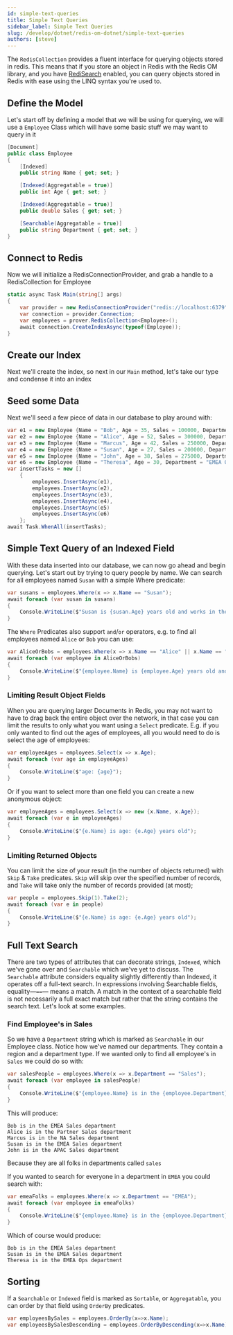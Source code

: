 ```yaml
---
id: simple-text-queries
title: Simple Text Queries
sidebar_label: Simple Text Queries
slug: /develop/dotnet/redis-om-dotnet/simple-text-queries
authors: [steve]
---
```


The `RedisCollection` provides a fluent interface for querying objects stored in redis. This means that if you store an object in Redis with the Redis OM library, and you have [RediSearch](https://oss.redis.com/redisearch/) enabled, you can query objects stored in Redis with ease using the LINQ syntax you're used to.

## Define the Model

Let's start off by defining a model that we will be using for querying, we will use a `Employee` Class which will have some basic stuff we may want to query in it

```csharp
[Document]
public class Employee
{
    [Indexed]
    public string Name { get; set; }

    [Indexed(Aggregatable = true)]
    public int Age { get; set; }

    [Indexed(Aggregatable = true)]
    public double Sales { get; set; }

    [Searchable(Aggregatable = true)]
    public string Department { get; set; }
}
```

## Connect to Redis

Now we will initialize a RedisConnectionProvider, and grab a handle to a RedisCollection for Employee

```csharp
static async Task Main(string[] args)
{
    var provider = new RedisConnectionProvider("redis://localhost:6379");
    var connection = provider.Connection;
    var employees = prover.RedisCollection<Employee>();
    await connection.CreateIndexAsync(typeof(Employee));
}
```

## Create our Index

Next we'll create the index, so next in our `Main` method, let's take our type and condense it into an index

## Seed some Data

Next we'll seed a few piece of data in our database to play around with:

```csharp
var e1 = new Employee {Name = "Bob", Age = 35, Sales = 100000, Department = "EMEA Sales"};
var e2 = new Employee {Name = "Alice", Age = 52, Sales = 300000, Department = "Partner Sales"};
var e3 = new Employee {Name = "Marcus", Age = 42, Sales = 250000, Department = "NA Sales"};
var e4 = new Employee {Name = "Susan", Age = 27, Sales = 200000, Department = "EMEA Sales"};
var e5 = new Employee {Name = "John", Age = 38, Sales = 275000, Department = "APAC Sales"};
var e6 = new Employee {Name = "Theresa", Age = 30, Department = "EMEA Ops"};
var insertTasks = new []
    {
        employees.InsertAsync(e1),
        employees.InsertAsync(e2),
        employees.InsertAsync(e3),
        employees.InsertAsync(e4),
        employees.InsertAsync(e5)
        employees.InsertAsync(e6)
    };
await Task.WhenAll(insertTasks);
```

## Simple Text Query of an Indexed Field

With these data inserted into our database, we can now go ahead and begin querying. Let's start out by trying to query people by name. We can search for all employees named `Susan` with a simple Where predicate:

```csharp
var susans = employees.Where(x => x.Name == "Susan");
await foreach (var susan in susans)
{
    Console.WriteLine($"Susan is {susan.Age} years old and works in the {susan.Department} department ");
}
```

The `Where` Predicates also support `and`/`or` operators, e.g. to find all employees named `Alice` or `Bob` you can use:

```csharp
var AliceOrBobs = employees.Where(x => x.Name == "Alice" || x.Name == "Bob");
await foreach (var employee in AliceOrBobs)
{
    Console.WriteLine($"{employee.Name} is {employee.Age} years old and works in the {employee.Department} Department");
}
```

### Limiting Result Object Fields

When you are querying larger Documents in Redis, you may not want to have to drag back the entire object over the network, in that case you can limit the results to only what you want using a `Select` predicate. E.g. if you only wanted to find out the ages of employees, all you would need to do is select the age of employees:

```csharp
var employeeAges = employees.Select(x => x.Age);
await foreach (var age in employeeAges)
{
    Console.WriteLine($"age: {age}");
}
```

Or if you want to select more than one field you can create a new anonymous object:

```csharp
var employeeAges = employees.Select(x => new {x.Name, x.Age});
await foreach (var e in employeeAges)
{
    Console.WriteLine($"{e.Name} is age: {e.Age} years old");
}
```

### Limiting Returned Objects

You can limit the size of your result (in the number of objects returned) with `Skip` & `Take` predicates. `Skip` will skip over the specified number of records, and `Take` will take only the number of records provided (at most);

```csharp
var people = employees.Skip(1).Take(2);
await foreach (var e in people)
{
    Console.WriteLine($"{e.Name} is age: {e.Age} years old");
}
```

## Full Text Search

There are two types of attributes that can decorate strings, `Indexed`, which we've gone over and `Searchable` which we've yet to discuss. The `Searchable` attribute considers equality slightly differently than Indexed, it operates off a full-text search. In expressions involving Searchable fields, equality—`==`— means a match. A match in the context of a searchable field is not necessarily a full exact match but rather that the string contains the search text. Let's look at some examples.

### Find Employee's in Sales

So we have a `Department` string which is marked as `Searchable` in our Employee class. Notice how we've named our departments. They contain a region and a department type. If we wanted only to find all employee's in `Sales` we could do so with:

```csharp
var salesPeople = employees.Where(x => x.Department == "Sales");
await foreach (var employee in salesPeople)
{
    Console.WriteLine($"{employee.Name} is in the {employee.Department} department");
}
```

This will produce:

```text
Bob is in the EMEA Sales department
Alice is in the Partner Sales department
Marcus is in the NA Sales department
Susan is in the EMEA Sales department
John is in the APAC Sales department
```

Because they are all folks in departments called `sales`

If you wanted to search for everyone in a department in `EMEA` you could search with:

```csharp
var emeaFolks = employees.Where(x => x.Department == "EMEA");
await foreach (var employee in emeaFolks)
{
    Console.WriteLine($"{employee.Name} is in the {employee.Department} department");
}
```

Which of course would produce:

```text
Bob is in the EMEA Sales department
Susan is in the EMEA Sales department
Theresa is in the EMEA Ops department
```

## Sorting

If a `Searchable` or `Indexed` field is marked as `Sortable`, or `Aggregatable`, you can order by that field using `OrderBy` predicates.

```csharp
var employeesBySales = employees.OrderBy(x=>x.Name);
var employeesBySalesDescending = employees.OrderByDescending(x=>x.Name);
```
